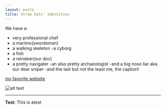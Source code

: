```yaml
---
layout: posts
title: Straw hats' Identities
---
```

We have a:
- very professional chef
- a marimo(swordsman)
- a walking skeleton
-a cyborg
- a fish
- a reindeer(our doc)
- a pretty navigater
-an also pretty archaeologist
-and a big nose liar aka our dear sniper
-and the last but not the least me, the caption!

[my favorite website](http://www.google.com)


![alt text](one-piece-every-straw-hat-pirates-age-height-birthday.avif "Team Picture")

---
**Test**: This is atest
